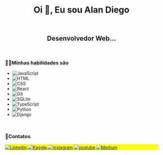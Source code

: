 
<h1 align="center">Oi 👋, Eu sou Alan Diego</h1>
<br>
<h2 align="center">Desenvolvedor Web...</h2>
<br>
 <h3>👨‍💻Minhas habilidades são </h3>
 
- ![JavaScript](https://img.shields.io/badge/-JavaScript-05122A?style=flat&logo=javascript)&nbsp;
- ![HTML](https://img.shields.io/badge/-HTML-05122A?style=flat&logo=HTML5)&nbsp;
- ![CSS](https://img.shields.io/badge/-CSS-05122A?style=flat&logo=CSS3&logoColor=1572B6)&nbsp;
- ![React](https://img.shields.io/badge/-React-05122A?style=flat&logo=react)&nbsp;
- ![Git](https://img.shields.io/badge/-Git-05122A?style=flat&logo=git)&nbsp;
- ![SQLite](https://img.shields.io/badge/-SQLite-05122A?style=flat&logo=sqlite)&nbsp;
- ![TypeScript](https://img.shields.io/badge/TypeScript-05122A?style=flat&logo=typescript)&nbsp;
- ![Python](https://img.shields.io/badge/Python-05122A?style=flat&logo=python)&nbsp;
- ![Django](https://img.shields.io/badge/Django-05122A?style=flat&logo=django)
<br>
<h3>💬Contatos</h3>

<p align="left" style="background:yellow">
<a href="www.linkedin.com/in/professoralandiego" target="blank">
  <img align="center" src="https://img.shields.io/badge/-AlanDiego-05122A?style=flat&logo=linkedin" alt="Linkedin"/>
</a>

<a href="https://www.kaggle.com/alandiego" target="blank">
  <img align="center" src="https://img.shields.io/badge/-AlanDiego-05122A?style=flat&logo=kaggle" alt="Kaggle"/>
</a>
  
<a href="https://www.instagram.com/prof_alandiego/" target="_blank">
 <img align="center" src="https://img.shields.io/badge/-AlanDiego-05122A?style=flat&logo=instagram" alt="instagram"/>
</a>

<a href="https://www.youtube.com/channel/UCrkLM_gArG8s94pmk1WvNPQ" target="_blank">
 <img align="center" src="https://img.shields.io/badge/-AlanDiego-05122A?style=flat&logo=youtube" alt="youtube"/>
</a>

<a href="https://medium.com/@profalandiego" target="_blank">
  <img align="center" src="https://img.shields.io/badge/-AlanDiego-05122A?style=flat&logo=medium" alt="Medium"/>  
</a>
  
</p>




<!---
- 👋 Hi, I’m @AlanDiego-py
- 👀 I’m interested in ...
- 🌱 I’m currently learning ...
- 💞️ I’m looking to collaborate on ...
- 📫 How to reach me ...


AlanDiego-py/AlanDiego-py is a ✨ special ✨ repository because its `README.md` (this file) appears on your GitHub profile.
You can click the Preview link to take a look at your changes.
--->
